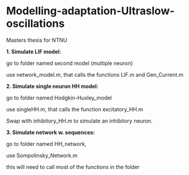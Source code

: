 # Modelling-adaptation-Ultraslow-oscillations
Masters thesis for NTNU


**1. Simulate LIF model:**

go to folder named second model (multiple neuron)

use network_model.m, that calls the functions LIF.m and Gen_Current.m


**2. Simulate single neuron HH model:**

go to folder named Hodgkin-Huxley_model

use singleHH.m, that calls the function  excitatory_HH.m

Swap with inhibitory_HH.m to simulate an inhibitory neuron. 


**3. Simulate network w. sequences:**

go to folder named HH_network,

use Sompolinsky_Network.m

this will need to call most of the functions in the folder


